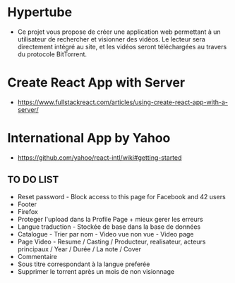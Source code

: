 # Hypertube
* Ce projet vous propose de créer une application web permettant à un utilisateur de rechercher et visionner des vidéos. Le lecteur sera directement intégré au site, et les vidéos seront téléchargées au travers du protocole BitTorrent.

# Create React App with Server
* https://www.fullstackreact.com/articles/using-create-react-app-with-a-server/

# International App by Yahoo
* https://github.com/yahoo/react-intl/wiki#getting-started 

## TO DO LIST
* Reset password - Block access to this page for Facebook and 42 users
* Footer
* Firefox
* Proteger l'upload dans la Profile Page + mieux gerer les erreurs
* Langue traduction - Stockée de base dans la base de données
* Catalogue - Trier par nom - Video vue non vue - Video page
* Page Video - Resume / Casting / Producteur, realisateur, acteurs principaux / Year / Durée / La note / Cover
* Commentaire
* Sous titre correspondant à la langue preferée 
* Supprimer le torrent après un mois de non visionnage